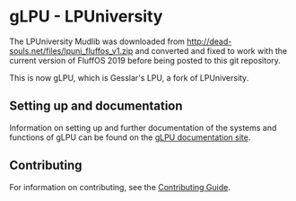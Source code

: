 # gLPU - LPUniversity #

The LPUniversity Mudlib was downloaded from http://dead-souls.net/files/lpuni_fluffos_v1.zip and converted and fixed to work with the current version of FluffOS 2019 before being posted to this git repository.

This is now gLPU, which is Gesslar's LPU, a fork of LPUniversity.

## Setting up and documentation

Information on setting up and further documentation of the systems and
functions of gLPU can be found on the [gLPU documentation site](https://glpu.gesslar.dev/).

## Contributing

For information on contributing, see the [Contributing Guide](https://glpu.gesslar.dev/contributing).
